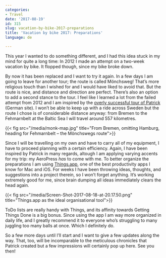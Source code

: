 ```yaml
---
categories:
- Travel
date: '2017-08-19'
id: 315
slug: vacation-by-bike-2017-preparations
title: 'Vacation by bike 2017: Preparations'
language: de

---
```


This year I wanted to do something different, and I had this idea stuck in my mind for quite a long time: In 2012 I made an attempt on a two-week vacation by bike. It flopped though, since my bike broke down.

By now it has been replaced and I want to try it again. In a few days I am going to leave for another tour; the route is called Mönchsweg! That&#8217;s more religious touch than I wished for and I would have liked to avoid that. But the route is nice, and distance and direction are perfect. There&#8217;s also an option to add a second stance to the tour. I feel like I learned a lot from the failed attempt from 2012 and I am inspired by the [overly successful tour of Patrick](https://blog.pattafeufeu.de/2016/06/anskap-endstatistik/) (German site). I won&#8217;t be able to keep up with a ride across Sweden but the route I chose is of considerable distance anyway: from Bremen to the Fehmarnbelt at the Baltic Sea I will travel around 557 kilometres.

<!--more-->{{< fig src="/media/monk-map.jpg" title="From Bremen, omitting Hamburg, heading for Fehmarnbelt – the Mönchswegs route">}}

Since I will be travelling on my own and have to carry all of my equipment, I have to proceed planning with a certain efficiency. Again, I have been inspired by Patrick in many regards, altough I am applying varying accents for my trip: my AeroPress _has_ to come with me. To better organize the preparations I am using [Things.app](https://culturedcode.com/things/), one of the best productivity apps I know for Mac and iOS. For weeks I have been throwing ideas, thoughts, and suggestions into a project therein, so I won&#8217;t forget anything. It&#8217;s working extremely good for me, since brain dumping all ideas immediately clears the head again.

{{< fig src="/media/Screen-Shot-2017-08-18-at-20.17.50.png" title="Things.app as the ideal organisational tool">}}

ToDo lists are really handy with Things, and its affinity towards Getting Things Done is a big bonus. Since using the app I am way more organized in daily life, and I greatly recommend it to everyone who&#8217;s struggling to many juggling too many balls at once. Which I definitely do.

So a few more days until I&#8217;ll start and I want to give a few updates along the way. That, too, will be incomparable to the meticulous chronicles that Patrick created but a few impressions will certainly pop up here. See you then!